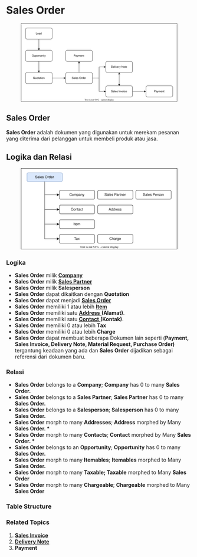 # Sales Order

<figure><img src="../../.gitbook/assets/erp2.drawio.svg" alt=""><figcaption></figcaption></figure>

## Sales Order

**Sales Order** adalah dokumen yang digunakan untuk merekam pesanan yang diterima dari pelanggan untuk membeli produk atau jasa.

## Logika dan Relasi

<figure><img src="../../.gitbook/assets/salesorder.drawio.svg" alt=""><figcaption></figcaption></figure>

### Logika&#x20;

* **Sales Order** milik [**Company**](../core-concept/#company-perusahaan)
* **Sales Order** milik [**Sales Partner**](sales-partner.md)
* **Sales Order** milik **Salesperson**
* **Sales Order** dapat dikaitkan dengan **Quotation**
* **Sales Order** dapat menjadi [**Sales Order**](sales-order.md)
* **Sales Order** memiliki 1 atau lebih [**Item**](../stock-concept/basic/item.md)
* **Sales Order** memiliki satu [**Address** ](../crm-concept/address.md)**(Alamat)**.
* **Sales Order** memiliki satu [**Contact** ](../crm-concept/contact.md)**(Kontak)**.
* **Sales Order** memiliki 0 atau lebih **Tax**
* **Sales Order** memiliki 0 atau lebih **Charge**
* **Sales Order** dapat membuat beberapa Dokumen lain seperti (**Payment, Sales Invoice, Delivery Note, Material Request, Purchase Order)** tergantung keadaan yang ada dan **Sales Order** dijadikan sebagai referensi dari dokumen baru.

### Relasi &#x20;

* **Sales Order** belongs to a **Company**; **Company** has 0 to many **Sales Order.**
* **Sales Order** belongs to a **Sales Partner**; **Sales Partner** has 0 to many **Sales Order.**&#x20;
* **Sales Order** belongs to a **Salesperson**; **Salesperson** has 0 to many **Sales Order.**
* **Sales Order** morph to many **Addresses**; **Address** morphed by Many **Sales Order. \***&#x20;
* **Sales Order** morph to many **Contacts**; **Contact** morphed by Many **Sales Order. \***
* **Sales Order** belongs to an **Opportunity**; **Opportunity** has 0 to many **Sales Order.**
* **Sales Order** morph to many **Itemables**; **Itemables** morphed to Many **Sales Order.**
* **Sales Order** morph to many **Taxable; Taxable** morphed to Many **Sales Order**&#x20;
* **Sales Order** morph to many **Chargeable**; **Chargeable** morphed to Many **Sales Order**&#x20;

### Table Structure



### Related Topics

1. [**Sales Invoice**](sales-invoice.md)
2. [**Delivery Note**](../stock-concept/stock-transactions/delivery-note.md)
3. **Payment**
